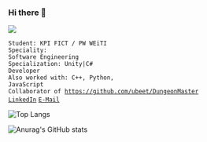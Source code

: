 ### Hi there 👋

![](https://komarev.com/ghpvc/?username=your-github-MX1010A&color=green)

<code>Student: KPI FICT / PW WEiTI </code><br>
<code>Speciality: Software Engineering</code><br>
<code>Specialization: Unity|C# Developer</code><br>
<code>Also worked with: C++, Python, JavaScript</code><br>
<code>Collaborator of https://github.com/ubeet/DungeonMaster</code><br>
<code>[LinkedIn]()</code>
<code>[E-Mail](mailto:canonan.q@gmail.com)</code>

![Top Langs](https://github-readme-stats.vercel.app/api/top-langs/?username=MX1010A&theme=chartreuse-dark&layout=compact)

![Anurag's GitHub stats](https://github-readme-stats.vercel.app/api?username=MX1010A&theme=chartreuse-dark)
